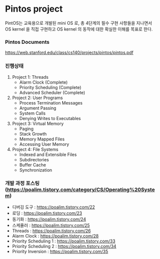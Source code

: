 # Pintos project  
PintOS는 교육용으로 개발된 mini OS 로, 총 4단계의 필수 구현 사항들을 지나면서 OS kernel 을 직접 구현하고 OS kernel 의 동작에 대한 확실한 이해를 목표로 한다.

### Pintos Documents 
https://web.stanford.edu/class/cs140/projects/pintos/pintos.pdf

### 진행상태
1. Project 1: Threads
    + Alarm Clock (Complete)
    + Priority Scheduling (Complete)
    + Advanced Scheduler (Complete)
2. Project 2: User Programs
    + Process Termination Messages
    + Argument Passing
    + System Calls
    + Denying Writes to Executables
3. Project 3: Virtual Memory
    + Paging
    + Stack Growth
    + Memory Mapped Files
    + Accessing User Memory
4. Project 4: File Systems
    + Indexed and Extensible Files
    + Subdirectories
    + Buffer Cache
    + Synchronization

### 개발 과정 포스팅 (https://poalim.tistory.com/category/CS/Operating%20System)
+ 디버깅 도구 : https://poalim.tistory.com/22
+ 로딩 : https://poalim.tistory.com/23
+ 동기화 : https://poalim.tistory.com/24
+ 스케쥴러 : https://poalim.tistory.com/25
+ Threads : https://poalim.tistory.com/26
+ Alarm Clock : https://poalim.tistory.com/28
+ Priority Scheduling 1 : https://poalim.tistory.com/33
+ Priority Scheduling 2 : https://poalim.tistory.com/34
+ Priority Inversion : https://poalim.tistory.com/35
